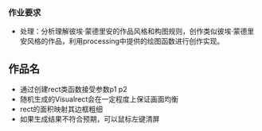 ### 作业要求
- 处理：分析理解彼埃·蒙德里安的作品风格和构图规则，创作类似彼埃·蒙德里安风格的作品，利用processing中提供的绘图函数进行创作实现。
## 作品名 
- 通过创建rect类函数接受参数p1 p2
- 随机生成的Visualrect会在一定程度上保证画面均衡
- rect的面积映射其边框粗细
- 如果生成结果不符合预期，可以鼠标左键清屏
